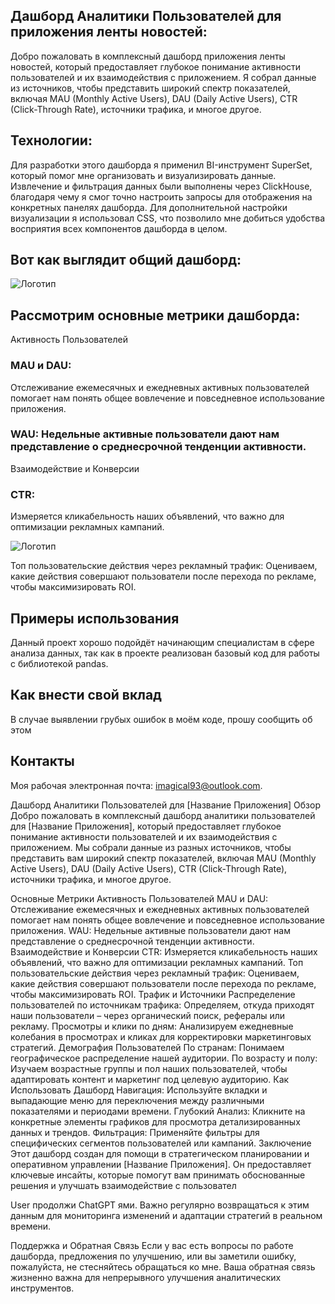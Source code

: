 ## Дашборд Аналитики Пользователей для приложения ленты новостей:

Добро пожаловать в комплексный дашборд приложения ленты новостей, который предоставляет глубокое понимание активности пользователей и их взаимодействия с приложением. Я собрал данные из источников, чтобы представить широкий спектр показателей, включая MAU (Monthly Active Users), DAU (Daily Active Users), CTR (Click-Through Rate), источники трафика, и многое другое.

## Технологии:
Для разработки этого дашборда я применил BI-инструмент SuperSet, который помог мне организовать и визуализировать данные. Извлечение и фильтрация данных были выполнены через ClickHouse, благодаря чему я смог точно настроить запросы для отображения на конкретных панелях дашборда. Для дополнительной настройки визуализации я использовал CSS, что позволило мне добиться удобства восприятия всех компонентов дашборда в целом.

## Вот как выглядит общий дашборд:

![Логотип](https://github.com/datamagical/portfolio/blob/main/Dashboards/7.jpg?raw=true)

## Рассмотрим основные метрики дашборда:

Активность Пользователей
### MAU и DAU: 
Отслеживание ежемесячных и ежедневных активных пользователей помогает нам понять общее вовлечение и повседневное использование приложения.
### WAU: Недельные активные пользователи дают нам представление о среднесрочной тенденции активности.
Взаимодействие и Конверсии
### CTR: 
Измеряется кликабельность наших объявлений, что важно для оптимизации рекламных кампаний.

![Логотип](https://github.com/datamagical/portfolio/blob/main/Dashboards/1.jpg?raw=true)

Топ пользовательские действия через рекламный трафик: Оцениваем, какие действия совершают пользователи после перехода по рекламе, чтобы максимизировать ROI.

## Примеры использования
Данный проект хорошо подойдёт начинающим специалистам в сфере анализа данных, так как в проекте реализован базовый код для работы с библиотекой pandas.

## Как внести свой вклад
В случае выявлении грубых ошибок в моём коде, прошу сообщить об этом

## Контакты
Моя рабочая электронная почта: imagical93@outlook.com.

Дашборд Аналитики Пользователей для [Название Приложения]
Обзор
Добро пожаловать в комплексный дашборд аналитики пользователей для [Название Приложения], который предоставляет глубокое понимание активности пользователей и их взаимодействия с приложением. Мы собрали данные из разных источников, чтобы представить вам широкий спектр показателей, включая MAU (Monthly Active Users), DAU (Daily Active Users), CTR (Click-Through Rate), источники трафика, и многое другое.

Основные Метрики
Активность Пользователей
MAU и DAU: Отслеживание ежемесячных и ежедневных активных пользователей помогает нам понять общее вовлечение и повседневное использование приложения.
WAU: Недельные активные пользователи дают нам представление о среднесрочной тенденции активности.
Взаимодействие и Конверсии
CTR: Измеряется кликабельность наших объявлений, что важно для оптимизации рекламных кампаний.
Топ пользовательские действия через рекламный трафик: Оцениваем, какие действия совершают пользователи после перехода по рекламе, чтобы максимизировать ROI.
Трафик и Источники
Распределение пользователей по источникам трафика: Определяем, откуда приходят наши пользователи – через органический поиск, рефералы или рекламу.
Просмотры и клики по дням: Анализируем ежедневные колебания в просмотрах и кликах для корректировки маркетинговых стратегий.
Демография Пользователей
По странам: Понимаем географическое распределение нашей аудитории.
По возрасту и полу: Изучаем возрастные группы и пол наших пользователей, чтобы адаптировать контент и маркетинг под целевую аудиторию.
Как Использовать Дашборд
Навигация: Используйте вкладки и выпадающие меню для переключения между различными показателями и периодами времени.
Глубокий Анализ: Кликните на конкретные элементы графиков для просмотра детализированных данных и трендов.
Фильтрация: Применяйте фильтры для специфических сегментов пользователей или кампаний.
Заключение
Этот дашборд создан для помощи в стратегическом планировании и оперативном управлении [Название Приложения]. Он предоставляет ключевые инсайты, которые помогут вам принимать обоснованные решения и улучшать взаимодействие с пользовател

User
продолжи
ChatGPT
ями. Важно регулярно возвращаться к этим данным для мониторинга изменений и адаптации стратегий в реальном времени.

Поддержка и Обратная Связь
Если у вас есть вопросы по работе дашборда, предложения по улучшению, или вы заметили ошибку, пожалуйста, не стесняйтесь обращаться ко мне. Ваша обратная связь жизненно важна для непрерывного улучшения аналитических инструментов.